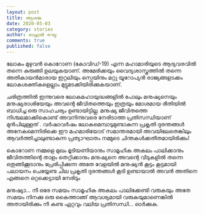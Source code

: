 ```yaml
---
layout: post
title: ആശങ്ക
date: 2020-05-03
category: stories
author: രാഹുൽ രഘു
comments: true
published: false
---
```


ലോകം മുഴുവൻ കൊറോണ (കോവിഡ്‌-19) എന്ന മഹാമാരിയുടെ ആദ്യവരവിൽ തന്നെ കുരുങ്ങി ഉലയുകയാണ്.
അമേരിക്കയും വൈദ്യശാസ്ത്രത്തിൽ തന്നെ അതികായൻമാരായ ഇറ്റലിയും സ്പെയിനും മറ്റു യൂറോപ്യൻ രാജ്യങ്ങളടക്കം ലോകശക്തികളെല്ലാം മുട്ടുമടക്കിയിരിക്കുകയാണ്.

ചരിത്രത്തിൽ ഇന്നുവരെ ലോകമഹായുദ്ധങ്ങളിൽ  പോലും മനുഷ്യനെയും മനുഷ്യരാശിയേയും അവന്റെ ജീവിതത്തെയും ഇത്രയും മോശമായ രീതിയിൽ ബാധിച്ച ഒരു സാഹചര്യം ഉണ്ടായിട്ടില്ല.
മനുഷ്യ ജീവിതത്തെ നിശ്ചലമാക്കികൊണ്ട് അവനിന്നുവരെ നേരിടാത്ത പ്രതിസന്ധിയാണ് മുൻപിലുള്ളത് .
വർഷാവർഷം  ലോകമെമ്പാടുമുണ്ടാകുന്ന പ്രകൃതി ദുരന്തങ്ങൾ അനേകമെന്നിരിക്കെ ഈ മഹമാരിയോട് സമാന്തരമായി അവയിലേതെങ്കിലും ആവർത്തിച്ചാലുണ്ടാകുന്ന പ്രത്യാഘാതം നമ്മുടെ ചിന്തകൾക്കതീതമായിരിക്കും!

കൊറോണ നമ്മളെ മുഖം മൂടിയണിയാനും സാമൂഹിക അകലം പാലിക്കാനും ജീവിതത്തിന്റെ താളം തെറ്റിക്കാനും മനുഷ്യനെ അവന്റെ വീടുകളിൽ തന്നെ ഒതുങ്ങിക്കൂടാനും പ്രേരിപ്പിക്കുന്ന അതേ വേളയിൽ മനുഷ്യൻ കൂട്ടം കൂട്ടമായി പലായനം ചെയ്യേണ്ട ചില പ്രകൃതി ദുരന്തങ്ങൾ കൂടി ഉണ്ടായാൽ അവൻ അതിനെ എങ്ങനെ ഒറ്റക്കെട്ടായി നേരിടും

മനുഷ്യാ... നീ ഒരേ സമയം സാമൂഹിക അകലം പാലിക്കേണ്ടി വരുകയും  അതേ സമയം നിനക്കു ഒരു കൈത്താങ്ങ് ആവശ്യമായി വരുകയുമാണെങ്കിൽ  അതായിരിക്കും നീ കണ്ട ഏറ്റവും വലിയ പ്രതിസന്ധി... 
ഓർക്കുക.
